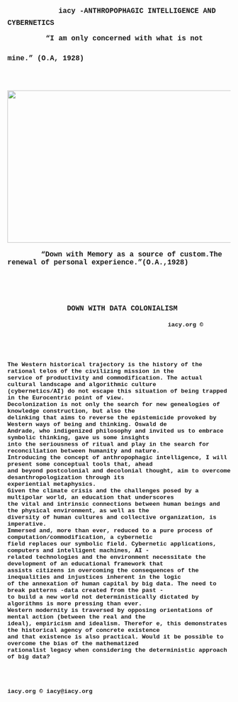 <div id="sidebar">
  <div id="outline">
    <span style="font-size: 36pt;">
      <span style="font-family: 'courier new', courier, monospace;">&nbsp; &nbsp; 
        <strong>
          <span style="font-size: 12pt;">iacy
            <span class="ls3">-</span>ANTHROPOPHAGIC INTELLIGENCE AND CYBERNETICS
          </span>
        </strong>
      </span>
    </span>
  </div>
</div>
<div id="page-container">
  <div id="pf1" class="pf w0 h0" data-page-no="1">
    <div class="pc pc1 w0 h0">
      <br>
      <div class="c x0 y1 w2 h0">
        <div class="t m0 x3 h3 y4 ff2 fs0 fc0 sc0 ls3 ws1">
          <span style="font-size: 36pt; font-family: 'courier new', courier, monospace;">
            <strong>
              <span class="ff4 sc1 ls2" style="font-family: 'courier new', courier, monospace;">
                <span style="font-size: 36pt;">
                  <span style="font-size: 12pt;">&nbsp; &nbsp; &nbsp; &nbsp; &nbsp;“I am only concerned with what is not mine.” (O.A, 1928)</span>
                </span>
              </span>
            </strong>
          </span>
          <span style="font-family: 'courier new', courier, monospace; font-size: 36pt;">&nbsp; &nbsp; &nbsp; &nbsp; &nbsp; &nbsp;</span>
          <span style="font-size: 36pt; font-family: 'courier new', courier, monospace;">
            <strong>
              <span class="ff4 sc1 ls2">
                <img src="https://share1.cloudhq-mkt3.net/f8d67034085969.png" alt="" width="802" height="344">
              </span>
            </strong>
          </span>
        </div>
        <div class="t m0 x5 h5 ya ff1 fs2 fc0 sc0 ls1 ws1" style="text-align: left;">
          <span style="font-size: 12pt; font-family: 'courier new', courier, monospace;">
            <strong>
              <span class="ff4 sc1 ls2">
                <br>
              </span>
            </strong>
          </span>
        </div>
        <div class="t m0 x1 h3 ye ff2 fs0 fc0 sc0 ls4 ws1">
          <span style="font-size: 12pt; font-family: 'courier new', courier, monospace;">
            <strong>
              <span style="letter-spacing: -0.096px; -webkit-text-stroke: 0.015em transparent;">&nbsp; &nbsp; &nbsp; &nbsp; “Down with Memory as a source of custom.The renewal of personal experience.”(O.A.,1928)</span>
            </strong>
          </span> 
          <br>
          <br>
          <br>
          <br>
          <br>
          <span style="font-size: 12pt; font-family: 'courier new', courier, monospace;">
            <strong>&nbsp; &nbsp; &nbsp; &nbsp; &nbsp; &nbsp; &nbsp; &nbsp; &nbsp; &nbsp; &nbsp; &nbsp; &nbsp; &nbsp; &nbsp; &nbsp; &nbsp; &nbsp; &nbsp; &nbsp; &nbsp; &nbsp; &nbsp; &nbsp; &nbsp; &nbsp; &nbsp; &nbsp; &nbsp; &nbsp; &nbsp; &nbsp; &nbsp; DOWN WITH DATA COLONIALISM</strong>
          </span>
        </div>
        <div class="t m0 x1 h3 yf ff2 fs0 fc0 sc0 ls3 ws1">&nbsp; &nbsp; &nbsp; &nbsp; &nbsp; &nbsp; &nbsp; &nbsp; &nbsp; &nbsp; &nbsp; &nbsp; &nbsp; &nbsp; &nbsp; &nbsp; &nbsp; &nbsp; &nbsp; &nbsp; &nbsp; &nbsp; &nbsp; &nbsp; &nbsp; &nbsp; &nbsp; &nbsp; &nbsp; &nbsp; &nbsp; &nbsp; &nbsp; &nbsp; &nbsp; &nbsp; &nbsp; &nbsp; &nbsp; &nbsp; &nbsp; &nbsp; &nbsp; &nbsp; &nbsp; &nbsp; &nbsp; &nbsp; &nbsp; &nbsp; &nbsp; &nbsp; &nbsp; &nbsp; &nbsp; &nbsp; &nbsp; &nbsp; &nbsp; &nbsp; &nbsp; &nbsp; &nbsp; &nbsp; &nbsp; &nbsp; &nbsp; &nbsp; &nbsp; &nbsp; &nbsp; &nbsp; &nbsp; &nbsp; &nbsp; &nbsp; &nbsp; &nbsp; &nbsp; &nbsp; &nbsp; &nbsp; &nbsp; &nbsp; &nbsp; &nbsp; &nbsp; &nbsp; &nbsp; &nbsp; &nbsp; &nbsp; &nbsp; &nbsp; &nbsp; &nbsp; &nbsp; &nbsp; &nbsp; &nbsp; &nbsp; &nbsp; &nbsp; &nbsp; &nbsp; &nbsp; &nbsp; &nbsp; &nbsp; &nbsp;
          <strong style="font-family: 'courier new', courier, monospace; font-size: 10pt;">iacy.org ©</strong>
        </div>
      </div>
    </div>
    <div class="pi" data-data="{&quot;ctm&quot;:[1.000000,0.000000,0.000000,1.000000,0.000000,0.000000]}">
      <span style="font-size: 10pt; font-family: 'courier new', courier, monospace;">
        <strong>&nbsp;</strong>
      </span>
    </div>
  </div>
  <div id="pf2" class="pf w0 h0" data-page-no="2">
    <div class="pc pc2 w0 h0">
      <span style="font-size: 10pt; font-family: 'courier new', courier, monospace;">
        <strong>
          <br>
          <br>
          <br>
          <br>The Western historical trajectory is the history of the rational telos of the civilizing mission in the
        </strong>
      </span>
      <div class="c x0 y1 w2 h0">
        <div style="text-align: left;">
          <span style="font-size: 10pt; font-family: 'courier new', courier, monospace;">
            <strong>service of productivity and commodification. The actual cultural landscape and algorithmic culture</strong>
          </span>
        </div>
        <div style="text-align: left;">
          <span style="font-size: 10pt; font-family: 'courier new', courier, monospace;">
            <strong>(cybernetics/AI) do not escape this situation of being trapped in the Eurocentric point of view.</strong>
          </span>
        </div>
        <div style="text-align: left;">
          <span style="font-size: 10pt; font-family: 'courier new', courier, monospace;">
            <strong>Decolonization is not only the search for new genealogies of knowledge construction, but also the</strong>
          </span>
        </div>
        <div style="text-align: left;">
          <span style="font-size: 10pt; font-family: 'courier new', courier, monospace;">
            <strong>delinking that aims to reverse the epistemicide provoked by Western ways of being and thinking. Oswald de</strong>
          </span>
        </div>
        <div style="text-align: left;">
          <span style="font-size: 10pt; font-family: 'courier new', courier, monospace;">
            <strong>Andrade, who indigenized philosophy and invited us to embrace symbolic thinking, gave us some insights</strong>
          </span>
        </div>
        <div style="text-align: left;">
          <span style="font-size: 10pt; font-family: 'courier new', courier, monospace;">
            <strong>into the seriousness of ritual and play in the search for reconciliation between humanity and nature.</strong>
          </span>
        </div>
        <div style="text-align: left;">
          <span style="font-size: 10pt; font-family: 'courier new', courier, monospace;">
            <strong>Introducing the concept of anthropophagic intelligence, I will present some conceptual tools that, ahead</strong>
          </span>
        </div>
        <div style="text-align: left;">
          <span style="font-size: 10pt; font-family: 'courier new', courier, monospace;">
            <strong>and beyond postcolonial and decolonial thought, aim to overcome desanthropologization through its</strong>
          </span>
        </div>
        <div style="text-align: left;">
          <span style="font-size: 10pt; font-family: 'courier new', courier, monospace;">
            <strong>experiential metaphysics.</strong>
          </span>
        </div>
        <div style="text-align: left;">
          <span style="font-size: 10pt; font-family: 'courier new', courier, monospace;">
            <strong>Given the climate crisis and the challenges posed by a multipolar world, an education that underscores</strong>
          </span>
        </div>
        <div style="text-align: left;">
          <span style="font-size: 10pt; font-family: 'courier new', courier, monospace;">
            <strong>the vital and intrinsic connections between human beings and the physical environment, as well as the</strong>
          </span>
        </div>
        <div style="text-align: left;">
          <span style="font-size: 10pt; font-family: 'courier new', courier, monospace;">
            <strong>diversity of human cultures and collective organization, is imperative.</strong>
          </span>
        </div>
        <div style="text-align: left;">
          <span style="font-size: 10pt; font-family: 'courier new', courier, monospace;">
            <strong>Immersed and, more than ever, reduced to a pure process of computation/commodification, a cybernetic</strong>
          </span>
        </div>
        <div style="text-align: left;">
          <span style="font-size: 10pt; font-family: 'courier new', courier, monospace;">
            <strong>field replaces our symbolic field. Cybernetic applications, computers and intelligent machines, AI -</strong>
          </span>
        </div>
        <div style="text-align: left;">
          <span style="font-size: 10pt; font-family: 'courier new', courier, monospace;">
            <strong>related technologies and the environment necessitate the development of an educational framework that</strong>
          </span>
        </div>
        <div style="text-align: left;">
          <span style="font-size: 10pt; font-family: 'courier new', courier, monospace;">
            <strong>assists citizens in overcoming the consequences of the inequalities and injustices inherent in the logic</strong>
          </span>
        </div>
        <div style="text-align: left;">
          <span style="font-size: 10pt; font-family: 'courier new', courier, monospace;">
            <strong>of the annexation of human capital by big data. The need to break patterns -data created from the past -</strong>
          </span>
        </div>
        <div style="text-align: left;">
          <span style="font-size: 10pt; font-family: 'courier new', courier, monospace;">
            <strong>to build a new world not deterministically dictated by algorithms is more pressing than ever.</strong>
          </span>
        </div>
        <div style="text-align: left;">
          <span style="font-size: 10pt; font-family: 'courier new', courier, monospace;">
            <strong>Western modernity is traversed by opposing orientations of mental action (between the real and the</strong>
          </span>
        </div>
        <div style="text-align: left;">
          <span style="font-size: 10pt; font-family: 'courier new', courier, monospace;">
            <strong>ideal), empiricism and idealism. Therefor 
              <span style="font-size: 10pt;">e, this demonstrates the historical agency of concrete existence</span>
            </strong>
          </span>
        </div>
        <div style="text-align: left;">
          <span style="font-size: 10pt; font-family: 'courier new', courier, monospace;">
            <strong>and that existence is also practical. Would it be possible to overcome the bias of the mathematized</strong>
          </span>
        </div>
        <div style="text-align: left;">
          <span style="font-size: 10pt; font-family: 'courier new', courier, monospace;">
            <strong>rationalist legacy when considering the deterministic approach of big data?</strong>
          </span>
        </div>
        <div class="t m0 x1 h3 y2b ff2 fs0 fc0 sc0 ls3 ws1">
          <span style="font-size: 12pt; font-family: 'courier new', courier, monospace;">
            <strong>&nbsp;</strong>
          </span>
        </div>
        <div class="t m0 x1 h3 y2c ff2 fs0 fc0 sc0 ls3 ws1">
          <span style="font-size: 10pt; font-family: 'courier new', courier, monospace;">
            <strong>&nbsp;</strong>
          </span>
        </div>
        <div class="t m0 x1 h3 y2d ff2 fs0 fc0 sc0 ls3 ws1">
          <span style="font-size: 10pt; font-family: 'courier new', courier, monospace;">
            <strong>&nbsp;</strong>
          </span>
        </div>
        <div class="t m0 x1 h3 y2e ff2 fs0 fc0 sc0 ls3 ws1">
          <span style="font-size: 10pt; font-family: 'courier new', courier, monospace;">
            <strong>&nbsp;</strong>
          </span>
        </div>
        <div class="t m0 x1 h2 y2f ff2 fs0 fc0 sc0 ls4 ws1">
          <span style="font-size: 10pt; font-family: 'courier new', courier, monospace;">
            <strong>iacy.org ©     iacy@iacy.org</strong>
          </span>
        </div>
      </div>
    </div>
    <div class="pi" data-data="{&quot;ctm&quot;:[1.000000,0.000000,0.000000,1.000000,0.000000,0.000000]}">
      <span style="font-size: 10pt; font-family: 'courier new', courier, monospace;">
        <strong>&nbsp;</strong>
      </span>
    </div>
  </div>
</div>
<div class="loading-indicator">&nbsp;</div>
